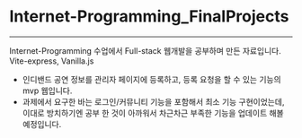 # Internet-Programming_FinalProjects
---
Internet-Programming 수업에서 Full-stack 웹개발을 공부하며 만든 자료입니다. Vite-express, Vanilla.js

- 인디밴드 공연 정보를 관리자 페이지에 등록하고, 등록 요청을 할 수 있는 기능의 mvp 웹입니다.
- 과제에서 요구한 바는 로그인/커뮤니티 기능을 포함해서 최소 기능 구현이었는데, 이대로 방치하기엔 공부 한 것이 아까워서 차근차근 부족한 기능을 업데이트 해볼 예정입니다.
